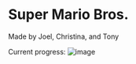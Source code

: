 # Super Mario Bros.
Made by Joel, Christina, and Tony

Current progress: 
![image](https://user-images.githubusercontent.com/109251338/236108789-e9ca7e1e-fb44-475f-868c-48a44de387c9.png)
